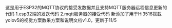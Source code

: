这是用于ESP32的MQTT协议的接受发数据并且支持MQTT服务器远程信息更新的代码
1.esp32端的发送代码
2.mqtt服务器的接受代码
新添加了用于Hi3516搭载yolov5的视觉方案数采方案和说明文档v1.0，更新于11/5

